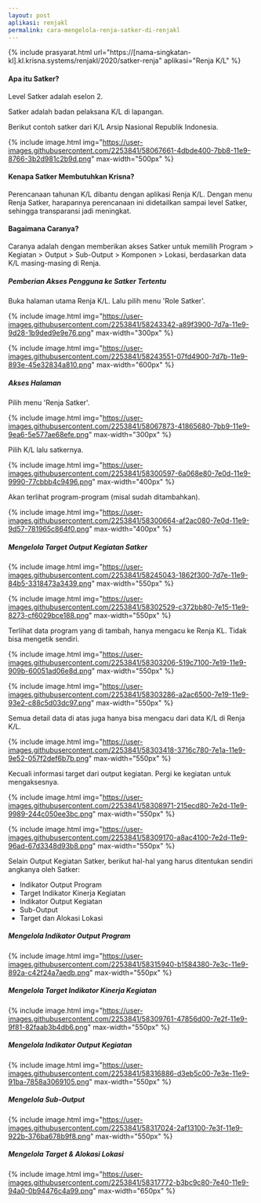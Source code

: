 ```yaml
---
layout: post
aplikasi: renjakl
permalink: cara-mengelola-renja-satker-di-renjakl
---
```


{% include prasyarat.html 
    url="https://[nama-singkatan-kl].kl.krisna.systems/renjakl/2020/satker-renja"
    aplikasi="Renja K/L"
%}

#### Apa itu Satker?

Level Satker adalah eselon 2.

Satker adalah badan pelaksana K/L di lapangan.

Berikut contoh satker dari K/L Arsip Nasional Republik Indonesia.

{% include image.html
    img="https://user-images.githubusercontent.com/2253841/58067661-4dbde400-7bb8-11e9-8766-3b2d981c2b9d.png"
    max-width="500px"
    %}

#### Kenapa Satker Membutuhkan Krisna?

Perencanaan tahunan K/L dibantu dengan aplikasi Renja K/L. Dengan menu Renja Satker, harapannya perencanaan ini didetailkan sampai level Satker, sehingga transparansi jadi meningkat.

#### Bagaimana Caranya? 

Caranya adalah dengan memberikan akses Satker untuk memilih Program > Kegiatan > Output > Sub-Output > Komponen > Lokasi, berdasarkan data K/L masing-masing di Renja.

##### Pemberian Akses Pengguna ke Satker Tertentu

Buka halaman utama Renja K/L. Lalu pilih menu 'Role Satker'.

{% include image.html
    img="https://user-images.githubusercontent.com/2253841/58243342-a89f3900-7d7a-11e9-9d28-1b9ded9e9e76.png"
    max-width="300px"
%}

{% include image.html
    img="https://user-images.githubusercontent.com/2253841/58243551-07fd4900-7d7b-11e9-893e-45e32834a810.png"
    max-width="600px"
%}

##### Akses Halaman

Pilih menu 'Renja Satker'.

{% include image.html
    img="https://user-images.githubusercontent.com/2253841/58067873-41865680-7bb9-11e9-9ea6-5e577ae68efe.png"
    max-width="300px"
    %}


Pilih K/L lalu satkernya.

{% include image.html
    img="https://user-images.githubusercontent.com/2253841/58300597-6a068e80-7e0d-11e9-9990-77cbbb4c9496.png"
    max-width="400px"
    %}

Akan terlihat program-program (misal sudah ditambahkan).

{% include image.html
    img="https://user-images.githubusercontent.com/2253841/58300664-af2ac080-7e0d-11e9-9d57-781965c864f0.png"
    max-width="400px"
    %}

##### Mengelola Target Output Kegiatan Satker

{% include image.html
    img="https://user-images.githubusercontent.com/2253841/58245043-1862f300-7d7e-11e9-84b5-3318473a3439.png"
    max-width="550px"
    %}

{% include image.html
    img="https://user-images.githubusercontent.com/2253841/58302529-c372bb80-7e15-11e9-8273-cf6029bce188.png"
    max-width="550px"
    %}

Terlihat data program yang di tambah, hanya mengacu ke Renja KL. Tidak bisa mengetik sendiri.

{% include image.html
    img="https://user-images.githubusercontent.com/2253841/58303206-519c7100-7e19-11e9-909b-60051ad06e8d.png"
    max-width="550px"
    %}

{% include image.html
    img="https://user-images.githubusercontent.com/2253841/58303286-a2ac6500-7e19-11e9-93e2-c88c5d03dc97.png"
    max-width="550px"
    %}

Semua detail data di atas juga hanya bisa mengacu dari data K/L di Renja K/L.  

{% include image.html
    img="https://user-images.githubusercontent.com/2253841/58303418-3716c780-7e1a-11e9-9e52-057f2def6b7b.png"
    max-width="550px"
    %}

Kecuali informasi target dari output kegiatan. Pergi ke kegiatan untuk mengaksesnya.

{% include image.html
    img="https://user-images.githubusercontent.com/2253841/58308971-215ecd80-7e2d-11e9-9989-244c050ee3bc.png"
    max-width="550px"
    %}

{% include image.html
    img="https://user-images.githubusercontent.com/2253841/58309170-a8ac4100-7e2d-11e9-96ad-67d3348d93b8.png"
    max-width="550px"
    %}

Selain Output Kegiatan Satker, berikut hal-hal yang harus ditentukan sendiri angkanya oleh Satker:

* Indikator Output Program
* Target Indikator Kinerja Kegiatan
* Indikator Output Kegiatan
* Sub-Output
* Target dan Alokasi Lokasi

##### Mengelola Indikator Output Program

{% include image.html
    img="https://user-images.githubusercontent.com/2253841/58315940-b1584380-7e3c-11e9-892a-c42f24a7aedb.png"
    max-width="550px"
%}

##### Mengelola Target Indikator Kinerja Kegiatan

{% include image.html
    img="https://user-images.githubusercontent.com/2253841/58309761-47856d00-7e2f-11e9-9f81-82faab3b4db6.png"
    max-width="550px"
    %}

##### Mengelola Indikator Output Kegiatan

{% include image.html
    img="https://user-images.githubusercontent.com/2253841/58316886-d3eb5c00-7e3e-11e9-91ba-7858a3069105.png"
    max-width="550px"
    %}

##### Mengelola Sub-Output

{% include image.html
    img="https://user-images.githubusercontent.com/2253841/58317024-2af13100-7e3f-11e9-922b-376ba678b9f8.png"
    max-width="550px"
    %}

##### Mengelola Target & Alokasi Lokasi

{% include image.html
    img="https://user-images.githubusercontent.com/2253841/58317772-b3bc9c80-7e40-11e9-94a0-0b94476c4a99.png"
    max-width="650px"
    %}
